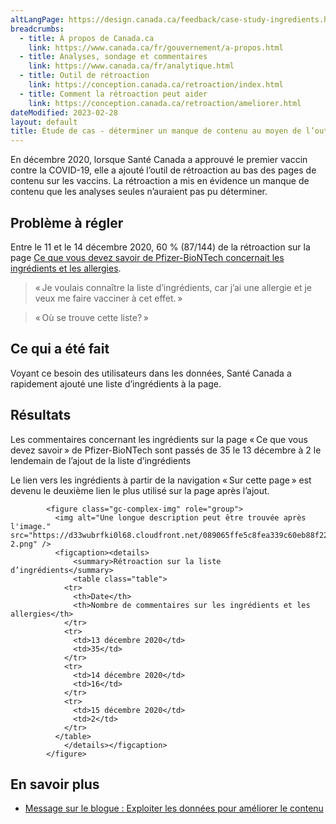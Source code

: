 ```yaml
---
altLangPage: https://design.canada.ca/feedback/case-study-ingredients.html
breadcrumbs:
  - title: À propos de Canada.ca
    link: https://www.canada.ca/fr/gouvernement/a-propos.html
  - title: Analyses, sondage et commentaires
    link: https://www.canada.ca/fr/analytique.html
  - title: Outil de rétroaction
    link: https://conception.canada.ca/retroaction/index.html
  - title: Comment la rétroaction peut aider
    link: https://conception.canada.ca/retroaction/ameliorer.html		
dateModified: 2023-02-28
layout: default
title: Étude de cas - déterminer un manque de contenu au moyen de l’outil de rétroaction sur la page
---
```


En décembre 2020, lorsque Santé Canada a approuvé le premier vaccin contre la COVID-19, elle a ajouté l’outil de rétroaction au bas des pages de contenu sur les vaccins. La rétroaction a mis en évidence un manque de contenu que les analyses seules n’auraient pas pu déterminer.

## Problème à régler

Entre le 11 et le 14 décembre 2020, 60 % (87/144) de la rétroaction sur la page [Ce que vous devez savoir de Pfizer-BioNTech concernait les ingrédients et les allergies](https://www.canada.ca/en/health-canada/services/drugs-health-products/covid19-industry/drugs-vaccines-treatments/vaccines/pfizer-biontech.html).

> « Je voulais connaître la liste d’ingrédients, car j’ai une allergie et je veux me faire vacciner à cet effet. »

> « Où se trouve cette liste? »

## Ce qui a été fait

Voyant ce besoin des utilisateurs dans les données, Santé Canada a rapidement ajouté une liste d’ingrédients à la page.

## Résultats

Les commentaires concernant les ingrédients sur la page « Ce que vous devez savoir » de Pfizer-BioNTech sont passés de 35 le 13 décembre à 2 le lendemain de l’ajout de la liste d’ingrédients

Le lien vers les ingrédients à partir de la navigation « Sur cette page » est devenu le deuxième lien le plus utilisé sur la page après l’ajout.

			<figure class="gc-complex-img" role="group">
			  <img alt="Une longue description peut être trouvée après l'image." src="https://d33wubrfki0l68.cloudfront.net/089065ffe5c8fea339c60eb88f22690d18629a74/d8e4e/images/action-2.png" />
			  <figcaption><details>
			      <summary>Rétroaction sur la liste d’ingrédients</summary>
			      <table class="table">
			    <tr>
			      <th>Date</th>
			      <th>Nombre de commentaires sur les ingrédients et les allergies</th>
			    </tr>
			    <tr>
			      <td>13 décembre 2020</td>
			      <td>35</td>
			    </tr>
			    <tr>
			      <td>14 décembre 2020</td>
			      <td>16</td>
			    </tr>
			    <tr>
			      <td>15 décembre 2020</td>
			      <td>2</td>
			    </tr>
			  </table>
			    </details></figcaption>
			</figure>

## En savoir plus

*   [Message sur le blogue : Exploiter les données pour améliorer le contenu](https://blogue.canada.ca/2021/02/04/les-donnees-a-laction.html)
